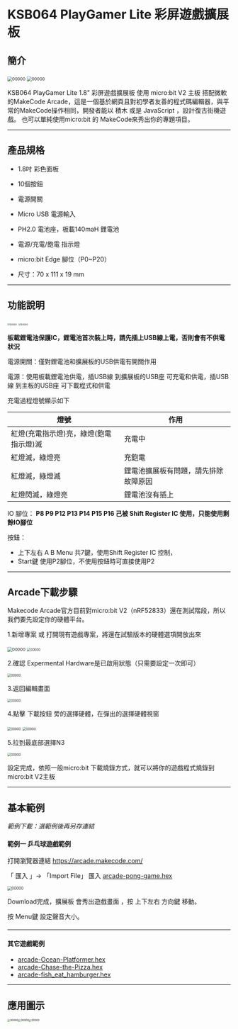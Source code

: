 # KSB064 PlayGamer Lite 彩屏遊戲擴展板

## 簡介

<img src="images/KSB064/001.png" alt="00000" style="zoom:67%;" /> <img src="images/KSB064/003.png" alt="00000" style="zoom:67%;" />



KSB064 PlayGamer Lite 1.8" 彩屏遊戲擴展板 使用 micro:bit V2 主板 搭配微軟的MakeCode Arcade，這是一個基於網頁且對初學者友善的程式碼編輯器，與平常的MakeCode操作相同，開發者能以 積木 或是 JavaScript ，設計復古街機遊戲。 也可以單純使用micro:bit 的 MakeCode來秀出你的專題項目。 

------

## 產品規格

- 1.8吋 彩色面板

- 10個按鈕

- 電源開關

- Micro USB 電源輸入

- PH2.0 電池座，板載140maH 鋰電池

- 電源/充電/飽電 指示燈

- micro:bit Edge 腳位（P0~P20）

- 尺寸：70 x 111 x 19 mm

  

------

## 功能說明

<img src="images/KSB064/KSB064_PlayGamer_Lite_T.png" alt="00000" style="zoom:35%;" />

<img src="images/KSB064/KSB064_PlayGamer_Lite_B.png" alt="00000" style="zoom:35%;" />



**板載鋰電池保護IC，鋰電池首次裝上時，請先插上USB線上電，否則會有不供電狀況**

電源開關：僅對鋰電池和擴展板的USB供電有開關作用

電源：使用板載鋰電池供電，插USB線 到擴展板的USB座 可充電和供電，插USB線 到主板的USB座 可下載程式和供電

充電過程燈號顯示如下 

| 燈號                                   | 作用                                 |
| -------------------------------------- | ------------------------------------ |
| 紅燈(充電指示燈)亮，綠燈(飽電指示燈)滅 | 充電中                               |
| 紅燈滅，綠燈亮                         | 充飽電                               |
| 紅燈滅，綠燈滅                         | 鋰電池擴展板有問題，請先排除故障原因 |
| 紅燈閃滅，綠燈亮                       | 鋰電池沒有插上                       |

IO 腳位： **P8 P9 P12 P13 P14 P15 P16 己被 Shift Register IC 使用，只能使用剩餘IO腳位**

按鈕：

- 上下左右 A B Menu 共7鍵，使用Shift Register IC 控制，
- Start鍵 使用P2腳位，不使用按鈕時可直接使用P2



------

## Arcade下載步驟

Makecode Arcade官方目前對micro:bit V2（nRF52833）還在測試階段，所以我們要先設定你的硬體平台。

1.新增專案 或 打開現有遊戲專案，將還在試驗版本的硬體選項開放出來

<img src="images/KSB064/007.png" alt="00000" style="zoom:67%;" />

<img src="images/KSB064/008.png" alt="00000" style="zoom:50%;" />

2.確認 Expermental Hardware是已啟用狀態（只需要設定一次即可）

<img src="images/KSB064/009.png" alt="00000" style="zoom:50%;" />

3.返回編輯畫面

<img src="images/KSB064/010.png" alt="00000" style="zoom:50%;" />

4.點擊 下載按鈕 旁的選擇硬體，在彈出的選擇硬體視窗

<img src="images/KSB064/011.png" alt="00000" style="zoom:50%;" />

<img src="images/KSB064/012.png" alt="00000" style="zoom:50%;" />

5.拉到最底部選擇N3

<img src="images/KSB064/013.png" alt="00000" style="zoom:50%;" />



設定完成，依照一般micro:bit 下載燒錄方式，就可以將你的遊戲程式燒錄到 micro:bit  V2主板





------

## 基本範例

*範例下載：選範例後再另存連結*



#### 範例一  乒乓球遊戲範例

打開瀏覽器連結 https://arcade.makecode.com/

「 匯入 」-> 「Import File」 匯入 [arcade-pong-game.hex](example/KSB064/arcade-pong-game.hex)

<img src="images/KSB064/014.png" alt="00000" style="zoom:60%;" />

Download完成，擴展板 會秀出遊戲畫面 ，按 上下左右 方向鍵 移動。

按 Menu鍵 設定聲音大小。

####  

------

#### 其它遊戲範例

- [arcade-Ocean-Platformer.hex](example/KSB064/arcade-Ocean-Platformer.hex)
- [arcade-Chase-the-Pizza.hex](example/KSB064/arcade-Chase-the-Pizza.hex)
- [arcade-fish_eat_hamburger.hex](example/KSB064/arcade-fish_eat_hamburger.hex)



------

## 應用圖示
<img src="images/KSB064/021.png" alt="00000" style="zoom:40%;" /><img src="images/KSB064/022.png" alt="00000" style="zoom:40%;" /><img src="images/KSB064/023.png" alt="00000" style="zoom:40%;" />

